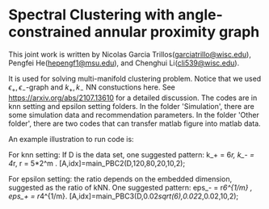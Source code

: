 # Spectral Clustering with angle-constrained annular proximity graph

This joint work is written by Nicolas Garcia Trillos(garciatrillo@wisc.edu), Pengfei He(hepengf1@msu.edu), and Chenghui Li(cli539@wisc.edu).

It is used for solving multi-manifold clustering problem. Notice that we used $\epsilon_+,\epsilon_-$-graph and $k_+,k_-$ NN constuctions here. See https://arxiv.org/abs/2107.13610 for a detailed discussion. The codes are in knn setting and epsilon setting folders. In the folder 'Simulation', there are some simulation data and recommendation parameters. In the folder 'Other folder', there are two codes that can transfer matlab figure into matlab data. 

An example illustration to run code is:

For knn setting: If D is the data set, one suggested pattern: k_+ = 6*r, k_- = 4*r, r = 5*2^m . 
[A,idx]=main_PBC2(D,120,80,20,10,2);

For epsilon setting: the ratio depends on the embedded dimension, suggested as the ratio of kNN. One suggested pattern: eps_- = r*6^{1/m} , eps_+ =  r*4^{1/m}.
[A,idx]=main_PBC3(D,0.02*sqrt(6),0.02*2,0.02,10,2);
